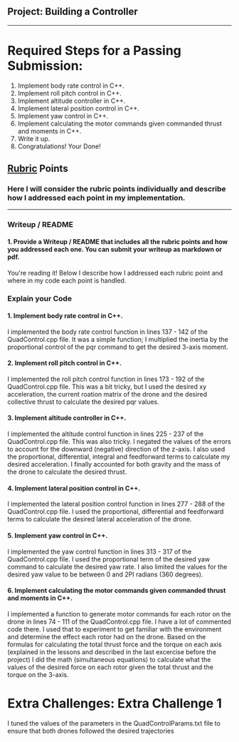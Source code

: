 ## Project: Building a Controller

---

# Required Steps for a Passing Submission:
1. Implement body rate control in C++.
2. Implement roll pitch control in C++.
3. Implement altitude controller in C++.
4. Implement lateral position control in C++.
5. Implement yaw control in C++.
6. Implement calculating the motor commands given commanded thrust and moments in C++.
7. Write it up.
8. Congratulations!  Your Done!

## [Rubric](https://review.udacity.com/#!/rubrics/1643/view) Points
### Here I will consider the rubric points individually and describe how I addressed each point in my implementation.  

---
### Writeup / README

#### 1. Provide a Writeup / README that includes all the rubric points and how you addressed each one.  You can submit your writeup as markdown or pdf.  

You're reading it! Below I describe how I addressed each rubric point and where in my code each point is handled.

### Explain your Code

#### 1. Implement body rate control in C++.
I implemented the body rate control function in lines 137 - 142 of the QuadControl.cpp file.
It was a simple function; I multiplied the inertia by the proportional control of the pqr command to get the desired 3-axis moment.


#### 2. Implement roll pitch control in C++.
I implemented the roll pitch control function in lines 173 - 192 of the QuadControl.cpp file.
This was a bit tricky, but I used the desired xy acceleration, the current roation matrix of the drone and the desired collective thrust to calculate the desired pqr values.


#### 3. Implement altitude controller in C++.
I implemented the altitude control function in lines 225 - 237 of the QuadControl.cpp file.
This was also tricky. I negated the values of the errors to account for the downward (negative) direction of the z-axis. I also used the proportional, differential, integral and feedforward terms to calculate my desired acceleration. I finally accounted for both gravity and the mass of the drone to calculate the desired thrust.


#### 4. Implement lateral position control in C++.
I implemented the lateral position control function in lines 277 - 288 of the QuadControl.cpp file.
I used the proportional, differential and feedforward terms to calculate the desired lateral acceleration of the drone.


#### 5. Implement yaw control in C++.
I implemented the yaw control function in lines 313 - 317 of the QuadControl.cpp file.
I used the proportional term of the desired yaw command to calculate the desired yaw rate. I also limited the values for the desired yaw value to be between 0 and 2PI radians (360 degrees).


#### 6. Implement calculating the motor commands given commanded thrust and moments in C++.
I implemented a function to generate motor commands for each rotor on the drone in lines 74 - 111 of the QuadControl.cpp file.
I have a lot of commented code there. I used that to experiment to get familiar with the environment and determine the effect each rotor had on the drone.
Based on the formulas for calculating the total thrust force and the torque on each axis (explained in the lessons and described in the last excercise before the project) I did the math (simultaneous equations) to calculate what the values of the desired force on each rotor given the total thrust and the torque on the 3-axis.

  
# Extra Challenges: Extra Challenge 1
I tuned the values of the parameters in the QuadControlParams.txt file to ensure that both drones followed the desired trajectories

